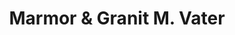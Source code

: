 ---
title: "Marmor & Granit M. Vater"
url: /bad-blankenburg/marmor-und-granit-m-vater/
shop: Allgemein
---